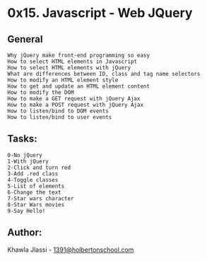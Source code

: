 # 0x15. Javascript - Web JQuery

## General

    Why jQuery make front-end programming so easy 
    How to select HTML elements in Javascript
    How to select HTML elements with jQuery
    What are differences between ID, class and tag name selectors
    How to modify an HTML element style
    How to get and update an HTML element content
    How to modify the DOM
    How to make a GET request with jQuery Ajax
    How to make a POST request with jQuery Ajax
    How to listen/bind to DOM events
    How to listen/bind to user events

## Tasks:

    0-No jQuery
    1-With jQuery
    2-Click and turn red
    3-Add .red class
    4-Toggle classes
    5-List of elements
    6-Change the text
    7-Star wars character
    8-Star Wars movies
    9-Say Hello!

## Author:

Khawla Jlassi - <1391@holbertonschool.com>
